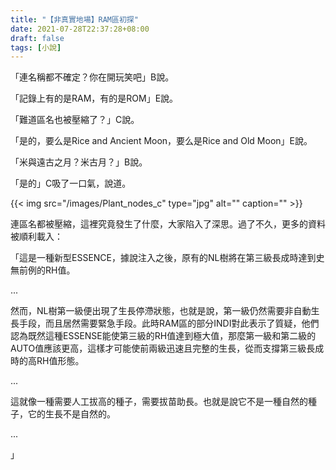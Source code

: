 ```yaml
---
title: "【非真實地場】RAM區初探"
date: 2021-07-28T22:37:28+08:00
draft: false
tags: [小說]
---
```

「連名稱都不確定？你在開玩笑吧」B說。

「記錄上有的是RAM，有的是ROM」E說。

「難道區名也被壓縮了？」C說。

「是的，要么是Rice and Ancient Moon，要么是Rice and Old Moon」E說。

「米與遠古之月？米古月？」B說。

「是的」C吸了一口氣，說道。

{{< img src="/images/Plant_nodes_c" type="jpg" alt="" caption="" >}}

連區名都被壓縮，這裡究竟發生了什麼，大家陷入了深思。過了不久，更多的資料被順利載入：

「這是一種新型ESSENCE，據說注入之後，原有的NL樹將在第三級長成時達到史無前例的RH值。

...

然而，NL樹第一級便出現了生長停滯狀態，也就是說，第一級仍然需要非自動生長手段，而且居然需要緊急手段。此時RAM區的部分INDI對此表示了質疑，他們認為既然這種ESSENSE能使第三級的RH值達到極大值，那麼第一級和第二級的AUTO值應該更高，這樣才可能使前兩級迅速且完整的生長，從而支撐第三級長成時的高RH值形態。

...

這就像一種需要人工拔高的種子，需要拔苗助長。也就是說它不是一種自然的種子，它的生長不是自然的。

...

」
